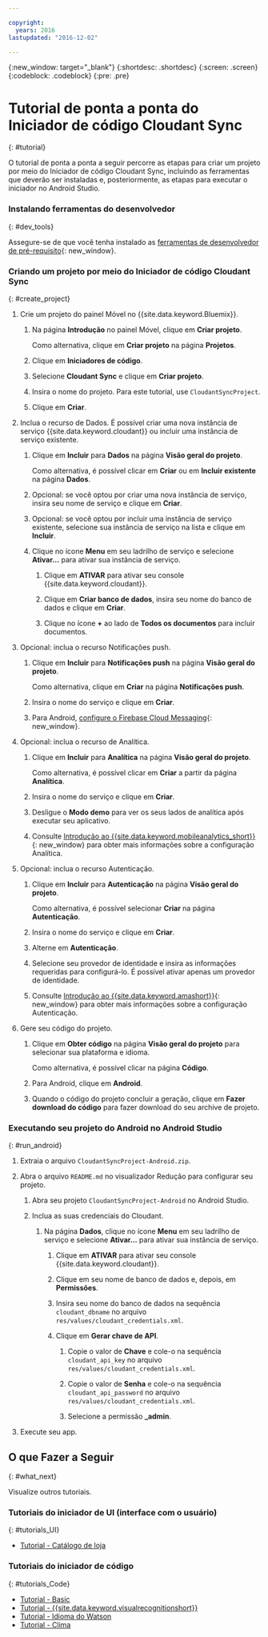 ```yaml
---

copyright:
  years: 2016
lastupdated: "2016-12-02"

---
```

{:new_window: target="_blank"}
{:shortdesc: .shortdesc}
{:screen: .screen}
{:codeblock: .codeblock}
{:pre: .pre}

# Tutorial de ponta a ponta do Iniciador de código Cloudant Sync
{: #tutorial}

O tutorial de ponta a ponta a seguir percorre as etapas para criar um projeto por meio do Iniciador de código Cloudant Sync, incluindo as ferramentas que deverão ser instaladas e, posteriormente, as etapas para executar o iniciador no Android Studio.


### Instalando ferramentas do desenvolvedor
{: #dev_tools}

Assegure-se de que você tenha instalado as [ferramentas de desenvolvedor de pré-requisito](get_code.html#prereq-dev-tools){: new_window}.


### Criando um projeto por meio do Iniciador de código Cloudant Sync
{: #create_project}

1. Crie um projeto do painel Móvel no {{site.data.keyword.Bluemix}}.

   1. Na página **Introdução** no painel Móvel, clique em **Criar projeto**.

      Como alternativa, clique em **Criar projeto** na página **Projetos**.

   2. Clique em **Iniciadores de código**.

   3. Selecione **Cloudant Sync** e clique em **Criar projeto**.

   4. Insira o nome do projeto. Para este tutorial, use `CloudantSyncProject`.
   
   5. Clique em **Criar**.

2. Inclua o recurso de Dados. É possível criar uma nova instância de serviço
{{site.data.keyword.cloudant}} ou incluir uma instância de serviço existente.

   1. Clique em **Incluir** para **Dados** na página
**Visão geral do projeto**.

      Como alternativa, é possível clicar em **Criar** ou em **Incluir
existente** na página **Dados**.
      
   2. Opcional: se você optou por criar uma nova instância de serviço, insira seu nome de serviço e
clique em **Criar**.

   3. Opcional: se você optou por incluir uma instância de serviço existente, selecione sua instância
de serviço na lista e clique em **Incluir**.

   4. Clique no ícone **Menu** em seu ladrilho de serviço e selecione
**Ativar...** para ativar sua instância de serviço.

      1. Clique em **ATIVAR** para ativar seu console {{site.data.keyword.cloudant}}.

      2. Clique em **Criar banco de dados**, insira seu nome do banco de dados e
clique em **Criar**.

      3. Clique no ícone **+** ao lado de **Todos os documentos**
para incluir documentos.

3. Opcional: inclua o recurso Notificações push.

   1. Clique em **Incluir** para **Notificações push** na página **Visão geral do projeto**.

      Como alternativa, clique em **Criar** na página **Notificações push**.

   2. Insira o nome do serviço e clique em **Criar**.

   3. Para Android,
[configure
o Firebase Cloud Messaging](/docs/services/mobilepush/t_push_provider_android.html){: new_window}.
   
4. Opcional: inclua o recurso de Analítica.

   1. Clique em **Incluir** para **Analítica** na página **Visão geral do projeto**.

      Como alternativa, é possível clicar em **Criar** a partir da página **Analítica**.

   2. Insira o nome do serviço e clique em **Criar**.
   
   3. Desligue o **Modo demo** para ver os seus lados de analítica após executar seu aplicativo.
   
   4. Consulte [Introdução ao {{site.data.keyword.mobileanalytics_short}}](/docs/services/mobileanalytics/index.html){: new_window} para obter mais informações sobre a configuração Analítica.
  
5. Opcional: inclua o recurso Autenticação.

   1. Clique em **Incluir** para **Autenticação** na página **Visão geral do projeto**.

      Como alternativa, é possível selecionar **Criar** na página **Autenticação**.

   2. Insira o nome do serviço e clique em **Criar**.
   
   3. Alterne em **Autenticação**.
   
   4. Selecione seu provedor de identidade e insira as informações requeridas para configurá-lo. É possível ativar apenas um provedor de identidade.

   5. Consulte
[Introdução
ao {{site.data.keyword.amashort}}](/docs/services/mobileaccess/index.html){: new_window}
para obter mais informações sobre a configuração Autenticação.

6. Gere seu código do projeto.

   1. Clique em **Obter código** na
página **Visão geral do projeto** para selecionar sua plataforma e idioma.
   
      Como alternativa, é possível clicar na página **Código**.
      
   2. Para Android, clique em **Android**.
   
   3. Quando o código do projeto concluir a geração, clique
em **Fazer download do código** para fazer
download do seu archive de projeto.


### Executando seu projeto do Android no Android Studio
{: #run_android}

1. Extraia o arquivo `CloudantSyncProject-Android.zip`.

2. Abra o arquivo `README.md` no
visualizador Redução para configurar seu projeto.

   1. Abra seu projeto `CloudantSyncProject-Android` no Android Studio.

   2. Inclua as suas credenciais do Cloudant.

      1. Na página **Dados**, clique no ícone **Menu** em
seu ladrilho de serviço e selecione **Ativar...** para ativar sua instância de
serviço.

         1. Clique em **ATIVAR** para ativar seu console
{{site.data.keyword.cloudant}}.

         2. Clique em seu nome de banco de dados e, depois, em **Permissões**.

         3. Insira seu nome do banco de dados na sequência `cloudant_dbname` no
arquivo `res/values/cloudant_credentials.xml`.

         4. Clique em **Gerar chave de API**.

             1. Copie o valor de **Chave** e cole-o na sequência `cloudant_api_key` no arquivo `res/values/cloudant_credentials.xml`.

             2. Copie o valor de **Senha** e cole-o na sequência `cloudant_api_password` no arquivo `res/values/cloudant_credentials.xml`.

             3. Selecione a permissão **_admin**.
      
3. Execute seu app.


## O que Fazer a Seguir
{: #what_next}

Visualize outros tutoriais.


### Tutoriais do iniciador de UI (interface com o usuário)
{: #tutorials_UI}

* [Tutorial - Catálogo de loja](tutorial_store_catalog.html)


### Tutoriais do iniciador de código
{: #tutorials_Code}

* [Tutorial - Basic](tutorial.html)
* [Tutorial - {{site.data.keyword.visualrecognitionshort}}](tutorial_visual_recognition.html)
* [Tutorial - Idioma do Watson](tutorial_watson_language.html)
* [Tutorial - Clima](tutorial_weather.html)
